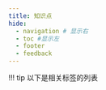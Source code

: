 ```yaml
---
title: 知识点
hide:
  - navigation # 显示右
  - toc #显示左
  - footer
  - feedback
---
```


!!! tip
    以下是相关标签的列表